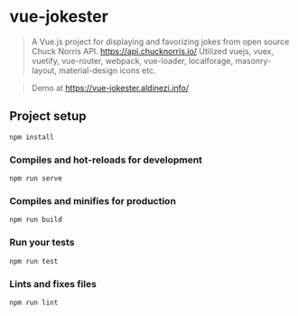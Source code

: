 # vue-jokester

> A Vue.js project for displaying and favorizing jokes from open source Chuck Norris API.
> https://api.chucknorris.io/
> Utilized vuejs, vuex, vuetify, vue-router, webpack, vue-loader, localforage, masonry-layout, material-design icons etc.

> Demo at https://vue-jokester.aldinezi.info/


## Project setup
```
npm install
```

### Compiles and hot-reloads for development
```
npm run serve
```

### Compiles and minifies for production
```
npm run build
```

### Run your tests
```
npm run test
```

### Lints and fixes files
```
npm run lint
```
